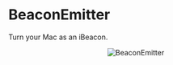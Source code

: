 BeaconEmitter
=============

Turn your Mac as an iBeacon.

<p align="center" >
  <img src="assets/BeaconEmitter.jpg" alt="BeaconEmitter" title="BeaconEmitter">
</p>
